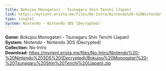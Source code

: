 ```yaml
---
title: Bokujou Monogatari - Tsunagaru Shin Tenchi (Japan)
link: https://myrient.erista.me/files/No-Intro/Nintendo%20-%20Nintendo%203DS%20(Decrypted)/Bokujou%20Monogatari%20-%20Tsunagaru%20Shin%20Tenchi%20(Japan).zip
type: single1
System: Nintendo - Nintendo 3DS (Decrypted)
---
```

<b>Game:</b> Bokujou Monogatari - Tsunagaru Shin Tenchi (Japan)<br>
<b>System:</b> Nintendo - Nintendo 3DS (Decrypted)<br>
<b>Collection:</b> No-Intro<br>
<b>Download:</b> https://myrient.erista.me/files/No-Intro/Nintendo%20-%20Nintendo%203DS%20(Decrypted)/Bokujou%20Monogatari%20-%20Tsunagaru%20Shin%20Tenchi%20(Japan).zip
